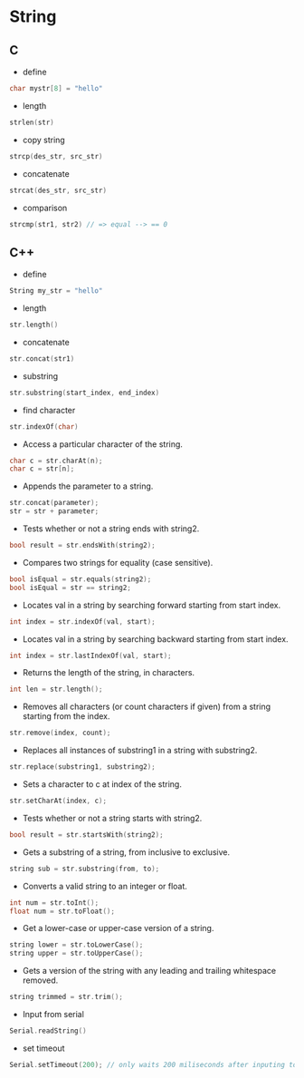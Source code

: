 # String

## C

- define
```C
char mystr[8] = "hello"
```

- length
```C 
strlen(str)
```

- copy string
```C
strcp(des_str, src_str)
```

- concatenate
```C
strcat(des_str, src_str)
```

- comparison
```C
strcmp(str1, str2) // => equal --> == 0 
```

## C++

- define
```Cpp
String my_str = "hello"
```

- length
```Cpp
str.length()
```

- concatenate
```Cpp
str.concat(str1)
```

- substring
```Cpp
str.substring(start_index, end_index)
```

- find character
```Cpp
str.indexOf(char)
```

- Access a particular character of the string.
```Cpp
char c = str.charAt(n);
char c = str[n];
```

- Appends the parameter to a string.
```Cpp
str.concat(parameter);
str = str + parameter;
```

- Tests whether or not a string ends with string2.
```Cpp
bool result = str.endsWith(string2);
```

- Compares two strings for equality (case sensitive).
```Cpp
bool isEqual = str.equals(string2);
bool isEqual = str == string2;
```

- Locates val in a string by searching forward starting from start index.
```Cpp
int index = str.indexOf(val, start);
```

- Locates val in a string by searching backward starting from start index.
```Cpp
int index = str.lastIndexOf(val, start);
```

- Returns the length of the string, in characters.
```Cpp
int len = str.length();
```

- Removes all characters (or count characters if given) from a string starting from the index.
```Cpp
str.remove(index, count);
```

- Replaces all instances of substring1 in a string with substring2.
```Cpp
str.replace(substring1, substring2);
```

- Sets a character to c at index of the string.
```Cpp
str.setCharAt(index, c);
```

- Tests whether or not a string starts with string2.
```Cpp
bool result = str.startsWith(string2);
```

- Gets a substring of a string, from inclusive to exclusive.
```Cpp
string sub = str.substring(from, to);
```

- Converts a valid string to an integer or float.
```Cpp
int num = str.toInt();
float num = str.toFloat();
```

- Get a lower-case or upper-case version of a string.
```Cpp
string lower = str.toLowerCase();
string upper = str.toUpperCase();
```

- Gets a version of the string with any leading and trailing whitespace removed.
```Cpp
string trimmed = str.trim();
```

- Input from serial
```C
Serial.readString()
```

- set timeout
```C 
Serial.setTimeout(200); // only waits 200 miliseconds after inputing to output rather than default 1000
```